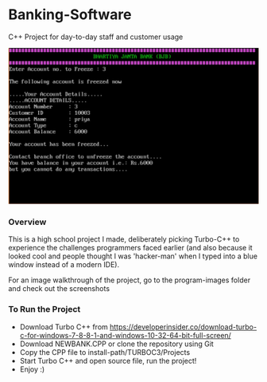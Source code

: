 # Banking-Software
C++ Project for day-to-day staff and customer usage

![alt](https://github.com/khpandya/Banking-Software/blob/01490427d16f0a1dda07f023a197d17769e13e15/program-images/Freeze.jpg)

### Overview
This is a high school project I made, deliberately picking Turbo-C++ to experience the challenges programmers faced earlier (and also because it looked cool and people thought I was 'hacker-man' when I typed into a blue window instead of a modern IDE).

For an image walkthrough of the project, go to the program-images folder and check out the screenshots

### To Run the Project
- Download Turbo C++ from https://developerinsider.co/download-turbo-c-for-windows-7-8-8-1-and-windows-10-32-64-bit-full-screen/
- Download NEWBANK.CPP or clone the repository using Git
- Copy the CPP file to install-path/TURBOC3/Projects
- Start Turbo C++ and open source file, run the project!
- Enjoy :)


